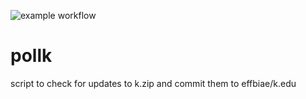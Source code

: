 ![example workflow](https://github.com/effbiae/pollk/actions/workflows/ci.yml/badge.svg)
<!--https://docs.github.com/en/actions/monitoring-and-troubleshooting-workflows/monitoring-workflows/adding-a-workflow-status-badge-->

# pollk
script to check for updates to k.zip and commit them to effbiae/k.edu
